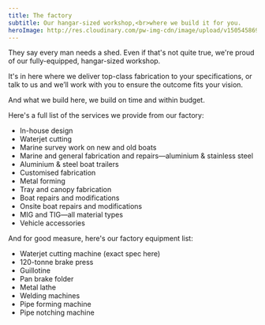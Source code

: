 ```yaml
---
title: The factory
subtitle: Our hangar-sized workshop,<br>where we build it for you.
heroImage: http://res.cloudinary.com/pw-img-cdn/image/upload/v1505458695/obb-factory_mpiq6q.jpg
---
```


They say every man needs a shed. Even if that's not quite true, we're proud of our fully-equipped, hangar-sized workshop.

It's in here where we deliver top-class fabrication to your specifications, or talk to us and we’ll work with you to ensure the outcome fits your vision.

And what we build here, we build on time and within budget.

Here's a full list of the services we provide from our factory:
* In-house design
* Waterjet cutting
* Marine survey work on new and old boats
* Marine and general fabrication and repairs—aluminium & stainless steel 
* Aluminium & steel boat trailers
* Customised fabrication
* Metal forming
* Tray and canopy fabrication 
* Boat repairs and modifications
* Onsite boat repairs and modifications
* MIG and TIG—all material types
* Vehicle accessories 

And for good measure, here's our factory equipment list:
* Waterjet cutting machine (exact spec here)
* 120-tonne brake press
* Guillotine
* Pan brake folder
* Metal lathe
* Welding machines
* Pipe forming machine
* Pipe notching machine
